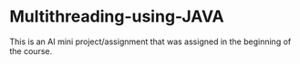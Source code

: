 # Multithreading-using-JAVA
This is an AI mini project/assignment that was assigned in the beginning of the course. 
